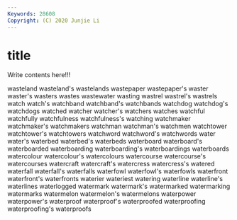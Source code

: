```yaml
---
Keywords: 28608
Copyright: (C) 2020 Junjie Li
---
```


# title

Write contents here!!!
 
wasteland 
wasteland's 
wastelands 
wastepaper 
wastepaper's 
waster 
waster's
wasters 
wastes 
wastewater 
wasting 
wastrel 
wastrel's 
wastrels 
watch 
watch's 
watchband
watchband's 
watchbands 
watchdog 
watchdog's 
watchdogs 
watched 
watcher 
watcher's 
watchers 
watches
watchful 
watchfully 
watchfulness 
watchfulness's 
watching 
watchmaker 
watchmaker's 
watchmakers 
watchman 
watchman's
watchmen 
watchtower 
watchtower's 
watchtowers 
watchword 
watchword's 
watchwords 
water 
water's 
waterbed
waterbed's 
waterbeds 
waterboard 
waterboard's 
waterboarded 
waterboarding 
waterboarding's 
waterboardings 
waterboards 
watercolour
watercolour's 
watercolours 
watercourse 
watercourse's 
watercourses 
watercraft 
watercraft's 
watercress 
watercress's 
watered
waterfall 
waterfall's 
waterfalls 
waterfowl 
waterfowl's 
waterfowls 
waterfront 
waterfront's 
waterfronts 
waterier
wateriest 
watering 
waterline 
waterline's 
waterlines 
waterlogged 
watermark 
watermark's 
watermarked 
watermarking
watermarks 
watermelon 
watermelon's 
watermelons 
waterpower 
waterpower's 
waterproof 
waterproof's 
waterproofed 
waterproofing
waterproofing's 
waterproofs 
